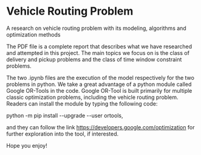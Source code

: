 # Vehicle Routing Problem
A research on vehicle routing problem with its modeling, algorithms and optimization methods

The PDF file is a complete report that describes what we have researched and attempted in this project. The main topics we focus on is 
the class of delivery and pickup problems and the class of time window constraint problems. 

The two .ipynb files are the execution of the model respectively for the two problems in python. We take a great advantage of a python module 
called Google OR-Tools in the code. Google OR-Tool is built primarily for multiple classic optimization problems, including the vehicle routing problem. 
Readers can install the module by typing the following code:

python -m pip install --upgrade --user ortools, 

and they can follow the link https://developers.google.com/optimization for further exploration into the tool, if interested.

Hope you enjoy!
